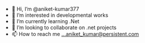 - 👋 Hi, I’m @aniket-kumar377
- 👀 I’m interested in developmental works
- 🌱 I’m currently learning .Net
- 💞️ I’m looking to collaborate on .net projects
- 📫 How to reach me ...aniket_kumar@persistent.com

<!---
aniket-kumar377/aniket-kumar377 is a ✨ special ✨ repository because its `README.md` (this file) appears on your GitHub profile.
You can click the Preview link to take a look at your changes.
--->
